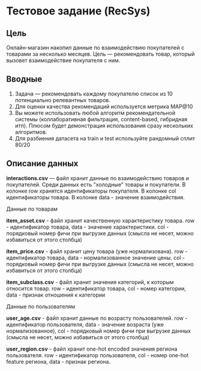 # Тестовое задание (RecSys)

## Цель

Онлайн-магазин накопил данные по взаимодействию покупателей с товарами за несколько месяцев. Цель — рекомендовать товар, который вызовет взаимодействие покупателя с ним.

## Вводные

1. Задача — рекомендовать каждому покупателю список из 10 потенциально релевантных товаров.
2. Для оценки качества рекомендаций используется метрика MAP@10
3. Вы можете использовать любой алгоритм рекомендательной системы (коллаборативная фильтрация, content-based, гибридная итп). Плюсом будет демонстрация использования сразу нескольких алгоритмов.
4. Для разбиения датасета на train и test используйте рандомный сплит 80/20

## Описание данных

**interactions.csv** — файл хранит данные по взаимодействию товаров и покупателей. Среди данных есть "холодные" товары и покупатели. В колонке row хранятся идентификаторы покупателя. В колонке col идентификаторы товара. В колонке data - значение взаимодействия.

Данные по товарам

**item_asset.csv** - файл хранит качественную характеристику товара. row - идентификатор товара, data - значение характеристики. col - порядковый номер фичи при выгрузке данных (смысла не несет, можно избавиться от этого столбца)

**item_price.csv** - файл хранит цену товара (уже нормализована). row - идентификатор товара, data - нормализованное значение цены. col - порядковый номер фичи при выгрузке данных (смысла не несет, можно избавиться от этого столбца)

**item_subclass.csv** - файл хранит значения категорий, к которым относится товар. row - идентификатор товара, col - номер категории, data - признак отношения к категории

Данные по пользователям

**user_age.csv** - файл хранит данные по возрасту пользователей. row - идентификатор пользователя, data - значение возраста (уже нормализованное), col - порядковый номер фичи при выгрузке данных (смысла не несет, можно избавиться от этого столбца)

**user_region.csv** - файл хранит one-hot encoded значения региона пользователя. row - идентификатор пользователя, col - номер one-hot feature региона, data - признак региона.
